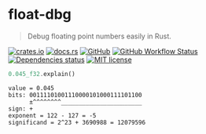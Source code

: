 # float-dbg

> Debug floating point numbers easily in Rust.

[![crates.io](https://img.shields.io/crates/v/float-dbg?logo=rust)](https://crates.io/crates/float-dbg)
[![docs.rs](https://img.shields.io/docsrs/float-dbg?logo=docsdotrs)](https://docs.rs/float-dbg)
[![GitHub](https://img.shields.io/static/v1?label=github&message=FedericoStra/float-dbg&color=brightgreen&logo=github)](https://github.com/FedericoStra/float-dbg)
[![GitHub Workflow Status](https://img.shields.io/github/actions/workflow/status/FedericoStra/float-dbg/rust.yml?logo=githubactions&logoColor=white)](https://github.com/FedericoStra/float-dbg/actions/workflows/rust.yml)
[![Dependencies status](https://deps.rs/repo/github/FedericoStra/float-dbg/status.svg)](https://deps.rs/repo/github/FedericoStra/float-dbg)
[![MIT license](https://img.shields.io/crates/l/float-dbg)](https://choosealicense.com/licenses/mit/)

```rust
0.045_f32.explain()
```

```
value = 0.045
bits: 00111101001110000101000111101100
      ±^^^^^^^^_______________________
sign: +
exponent = 122 - 127 = -5
significand = 2^23 + 3690988 = 12079596
```
